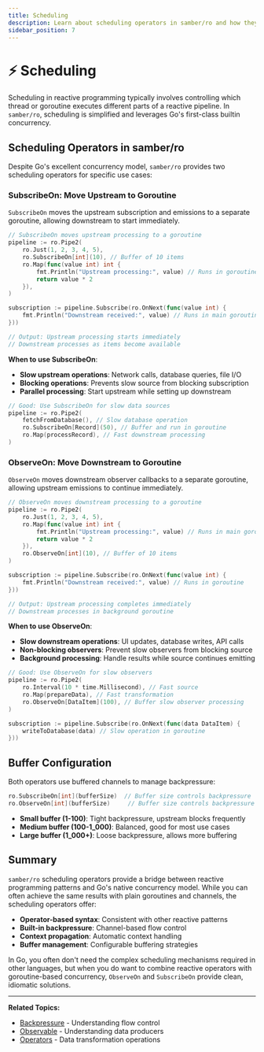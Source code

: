 ```yaml
---
title: Scheduling
description: Learn about scheduling operators in samber/ro and how they differ from other reactive libraries.
sidebar_position: 7
---
```


# ⚡ Scheduling

Scheduling in reactive programming typically involves controlling which thread or goroutine executes different parts of a reactive pipeline. In `samber/ro`, scheduling is simplified and leverages Go's first-class builtin concurrency.

## Scheduling Operators in samber/ro

Despite Go's excellent concurrency model, `samber/ro` provides two scheduling operators for specific use cases:

### SubscribeOn: Move Upstream to Goroutine

`SubscribeOn` moves the upstream subscription and emissions to a separate goroutine, allowing downstream to start immediately.

```go
// SubscribeOn moves upstream processing to a goroutine
pipeline := ro.Pipe2(
    ro.Just(1, 2, 3, 4, 5),
    ro.SubscribeOn[int](10), // Buffer of 10 items
    ro.Map(func(value int) int {
        fmt.Println("Upstream processing:", value) // Runs in goroutine
        return value * 2
    }),
)

subscription := pipeline.Subscribe(ro.OnNext(func(value int) {
    fmt.Println("Downstream received:", value) // Runs in main goroutine
}))

// Output: Upstream processing starts immediately
// Downstream processes as items become available
```

**When to use SubscribeOn**:
- **Slow upstream operations**: Network calls, database queries, file I/O
- **Blocking operations**: Prevents slow source from blocking subscription
- **Parallel processing**: Start upstream while setting up downstream

```go
// Good: Use SubscribeOn for slow data sources
pipeline := ro.Pipe2(
    fetchFromDatabase(), // Slow database operation
    ro.SubscribeOn[Record](50), // Buffer and run in goroutine
    ro.Map(processRecord), // Fast downstream processing
)
```

### ObserveOn: Move Downstream to Goroutine

`ObserveOn` moves downstream observer callbacks to a separate goroutine, allowing upstream emissions to continue immediately.

```go
// ObserveOn moves downstream processing to a goroutine
pipeline := ro.Pipe2(
    ro.Just(1, 2, 3, 4, 5),
    ro.Map(func(value int) int {
        fmt.Println("Upstream processing:", value) // Runs in main goroutine
        return value * 2
    }),
    ro.ObserveOn[int](10), // Buffer of 10 items
)

subscription := pipeline.Subscribe(ro.OnNext(func(value int) {
    fmt.Println("Downstream received:", value) // Runs in goroutine
}))

// Output: Upstream processing completes immediately
// Downstream processes in background goroutine
```

**When to use ObserveOn**:
- **Slow downstream operations**: UI updates, database writes, API calls
- **Non-blocking observers**: Prevent slow observers from blocking source
- **Background processing**: Handle results while source continues emitting

```go
// Good: Use ObserveOn for slow observers
pipeline := ro.Pipe2(
    ro.Interval(10 * time.Millisecond), // Fast source
    ro.Map(prepareData), // Fast transformation
    ro.ObserveOn[DataItem](100), // Buffer slow observer processing
)

subscription := pipeline.Subscribe(ro.OnNext(func(data DataItem) {
    writeToDatabase(data) // Slow operation in goroutine
}))
```

## Buffer Configuration

Both operators use buffered channels to manage backpressure:

```go
ro.SubscribeOn[int](bufferSize)  // Buffer size controls backpressure
ro.ObserveOn[int](bufferSize)     // Buffer size controls backpressure
```

- **Small buffer (1-100)**: Tight backpressure, upstream blocks frequently
- **Medium buffer (100-1_000)**: Balanced, good for most use cases
- **Large buffer (1_000+)**: Loose backpressure, allows more buffering

## Summary

`samber/ro` scheduling operators provide a bridge between reactive programming patterns and Go's native concurrency model. While you can often achieve the same results with plain goroutines and channels, the scheduling operators offer:

- **Operator-based syntax**: Consistent with other reactive patterns
- **Built-in backpressure**: Channel-based flow control
- **Context propagation**: Automatic context handling
- **Buffer management**: Configurable buffering strategies

In Go, you often don't need the complex scheduling mechanisms required in other languages, but when you do want to combine reactive operators with goroutine-based concurrency, `ObserveOn` and `SubscribeOn` provide clean, idiomatic solutions.

---

**Related Topics:**
- [Backpressure](./backpressure) - Understanding flow control
- [Observable](./observable) - Understanding data producers
- [Operators](../operator) - Data transformation operations